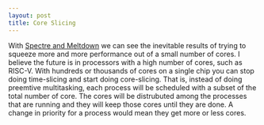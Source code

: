 ```yaml
---
layout: post
title: Core Slicing
---
```


With [Spectre and Meltdown](https://meltdownattack.com/) we can see the
inevitable results of trying to squeeze more and more performance out of a
small number of cores. I believe the future is in processors with a high
number of cores, such as RISC-V. With hundreds or thousands of cores on a
single chip you can stop doing time-slicing and start doing core-slicing. That
is, instead of doing preemtive multitasking, each process will be scheduled
with a subset of the total number of core. The cores will be distrubuted among
the processes that are running and they will keep those cores until they are
done. A change in priority for a process would mean they get more or less
cores.

<a href="https://brid.gy/publish/twitter"></a>
